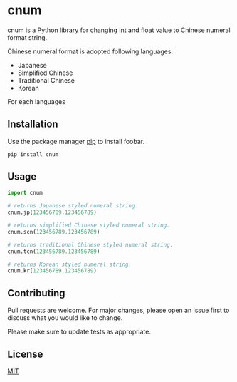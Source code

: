 # cnum

cnum is a Python library for changing int and float value to Chinese numeral format string.

Chinese numeral format is adopted following languages:
- Japanese
- Simplified Chinese
- Traditional Chinese 
- Korean

For each languages 

## Installation

Use the package manager [pip](https://pip.pypa.io/en/stable/) to install foobar.

```bash
pip install cnum
```

## Usage

```python
import cnum

# returns Japanese styled numeral string.
cnum.jp(123456789.123456789)

# returns simplified Chinese styled numeral string. 
cnum.scn(123456789.123456789)

# returns traditional Chinese styled numeral string. 
cnum.tcn(123456789.123456789)

# returns Korean styled numeral string. 
cnum.kr(123456789.123456789)
```

## Contributing
Pull requests are welcome. For major changes, please open an issue first to discuss what you would like to change.

Please make sure to update tests as appropriate.

## License
[MIT](https://choosealicense.com/licenses/mit/)